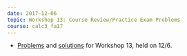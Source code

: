 ```yaml
---
date: 2017-12-06
topic: Workshop 13: Course Review/Practice Exam Problems
course: calc3_fa17
---
```


- [Problems](http://ckottke.ncf.edu/calc3/workshop13.pdf) and [solutions](http://ckottke.ncf.edu/calc3/workshop13_solns.pdf) for Workshop 13, held on 12/6.
